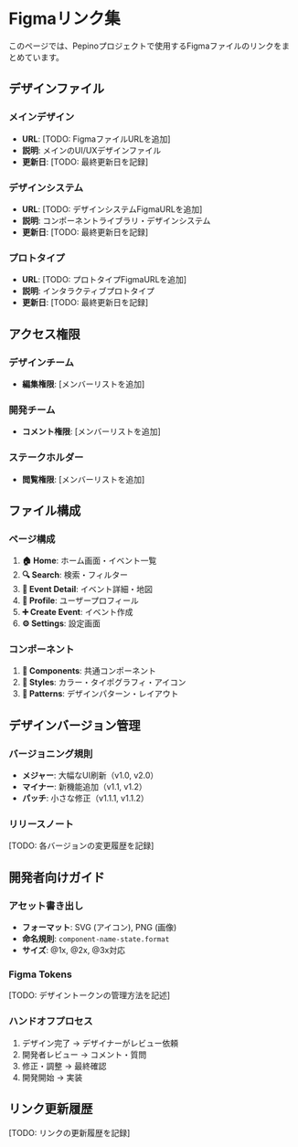 # Figmaリンク集

このページでは、Pepinoプロジェクトで使用するFigmaファイルのリンクをまとめています。

## デザインファイル

### メインデザイン
- **URL**: [TODO: FigmaファイルURLを追加]
- **説明**: メインのUI/UXデザインファイル
- **更新日**: [TODO: 最終更新日を記録]

### デザインシステム
- **URL**: [TODO: デザインシステムFigmaURLを追加]
- **説明**: コンポーネントライブラリ・デザインシステム
- **更新日**: [TODO: 最終更新日を記録]

### プロトタイプ
- **URL**: [TODO: プロトタイプFigmaURLを追加]
- **説明**: インタラクティブプロトタイプ
- **更新日**: [TODO: 最終更新日を記録]

## アクセス権限

### デザインチーム
- **編集権限**: [メンバーリストを追加]

### 開発チーム  
- **コメント権限**: [メンバーリストを追加]

### ステークホルダー
- **閲覧権限**: [メンバーリストを追加]

## ファイル構成

### ページ構成
1. **🏠 Home**: ホーム画面・イベント一覧
2. **🔍 Search**: 検索・フィルター
3. **📍 Event Detail**: イベント詳細・地図
4. **👤 Profile**: ユーザープロフィール
5. **➕ Create Event**: イベント作成
6. **⚙️ Settings**: 設定画面

### コンポーネント
1. **🧩 Components**: 共通コンポーネント
2. **🎨 Styles**: カラー・タイポグラフィ・アイコン
3. **📱 Patterns**: デザインパターン・レイアウト

## デザインバージョン管理

### バージョニング規則
- **メジャー**: 大幅なUI刷新（v1.0, v2.0）
- **マイナー**: 新機能追加（v1.1, v1.2）
- **パッチ**: 小さな修正（v1.1.1, v1.1.2）

### リリースノート
[TODO: 各バージョンの変更履歴を記録]

## 開発者向けガイド

### アセット書き出し
- **フォーマット**: SVG (アイコン), PNG (画像)
- **命名規則**: `component-name-state.format`
- **サイズ**: @1x, @2x, @3x対応

### Figma Tokens
[TODO: デザイントークンの管理方法を記述]

### ハンドオフプロセス
1. デザイン完了 → デザイナーがレビュー依頼
2. 開発者レビュー → コメント・質問
3. 修正・調整 → 最終確認
4. 開発開始 → 実装

## リンク更新履歴

[TODO: リンクの更新履歴を記録]
